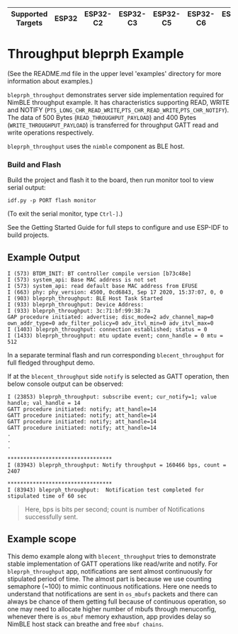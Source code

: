 | Supported Targets | ESP32 | ESP32-C2 | ESP32-C3 | ESP32-C5 | ESP32-C6 | ESP32-H2 | ESP32-S3 |
| ----------------- | ----- | -------- | -------- | -------- | -------- | -------- | -------- |

# Throughput bleprph Example

(See the README.md file in the upper level 'examples' directory for more information about examples.)

`bleprph_throughput` demonstrates server side implementation required for NimBLE throughput example. It has characteristics supporting READ, WRITE and NOTIFY (`PTS_LONG_CHR_READ_WRITE`,`PTS_CHR_READ_WRITE`,`PTS_CHR_NOTIFY`). The data of 500 Bytes (`READ_THROUGHPUT_PAYLOAD`) and 400 Bytes (`WRITE_THROUGHPUT_PAYLOAD`) is transferred for throughput GATT read and write operations respectively.

`bleprph_throughput` uses the `nimble` component as BLE host.

### Build and Flash

Build the project and flash it to the board, then run monitor tool to view serial output:

```
idf.py -p PORT flash monitor
```

(To exit the serial monitor, type ``Ctrl-]``.)

See the Getting Started Guide for full steps to configure and use ESP-IDF to build projects.

## Example Output

```
I (573) BTDM_INIT: BT controller compile version [b73c48e]
I (573) system_api: Base MAC address is not set
I (573) system_api: read default base MAC address from EFUSE
I (663) phy: phy_version: 4500, 0cd6843, Sep 17 2020, 15:37:07, 0, 0
I (903) bleprph_throughput: BLE Host Task Started
I (933) bleprph_throughput: Device Address:
I (933) bleprph_throughput: 3c:71:bf:99:38:7a
GAP procedure initiated: advertise; disc_mode=2 adv_channel_map=0 own_addr_type=0 adv_filter_policy=0 adv_itvl_min=0 adv_itvl_max=0
I (1403) bleprph_throughput: connection established; status = 0
I (1433) bleprph_throughput: mtu update event; conn_handle = 0 mtu = 512

```

In a separate terminal flash and run corresponding `blecent_throughput` for full fledged throughput demo.

If at the `blecent_throughput` side `notify` is selected as GATT operation, then below console output can be observed:

```
I (23853) bleprph_throughput: subscribe event; cur_notify=1; value handle; val_handle = 14
GATT procedure initiated: notify; att_handle=14
GATT procedure initiated: notify; att_handle=14
GATT procedure initiated: notify; att_handle=14
GATT procedure initiated: notify; att_handle=14
.
.
.

*********************************
I (83943) bleprph_throughput: Notify throughput = 160466 bps, count = 2407

*********************************
I (83943) bleprph_throughput:  Notification test completed for stipulated time of 60 sec

```

> Here, bps is bits per second; count is number of Notifications successfully sent.

## Example scope

This demo example along with `blecent_throughput` tries to demonstrate stable implementation of GATT operations like read/write and notify. For `bleprph_throughput` app, notifications are sent almost continuously for stipulated period of time. The almost part is because we use counting semaphore (~100) to mimic continuous notifications.  Here one needs to understand that notifications are sent in `os_mbufs` packets and there can always be chance of them getting full because of continuous operation, so one may need to allocate higher number of mbufs through menuconfig, whenever there is `os_mbuf` memory exhaustion, app provides delay so NimBLE host stack can breathe and free `mbuf chains`.

